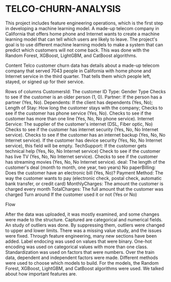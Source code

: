 # TELCO-CHURN-ANALYSIS
This project includes feature engineering operations, which is the first step in developing a machine learning model.
A made-up telecom company in California that offers home phone and Internet wants to create a machine learning model that can tell which users are likely to leave. The project's goal is to use different machine learning models to make a system that can predict which customers will not come back. This was done with the Random Forest, XGBoost, LightGBM, and CatBoost algorithms.



Content Telco customer churn data has details about a made-up telecom company that served 7043 people in California with home phone and Internet service in the third quarter. That tells them which people left, stayed, or signed up for their service.



Rows of columns
CustomersId: The customer ID
Type: Gender Type
Checks to see if the customer is an older person (1, 0).
Partner: If the person has a partner (Yes, No).
Dependents: If the client has dependents (Yes, No); Length of Stay: How long the customer stays with the company;
Checks to see if the customer has phone service (Yes, No).
Checks to see if the customer has more than one line (Yes, No, No phone service).
Internet Service: The supplier of the customer's internet (DSL, Fiber optic, No)
Checks to see if the customer has internet security (Yes, No, No Internet service).
Checks to see if the customer has an internet backup (Yes, No, No Internet service).
If the customer has device security (Yes, No, No Internet service), this field will be empty.
TechSupport: If the customer gets technical help (Yes, No, No Internet service)
Check to see if the customer has live TV (Yes, No, No Internet service).
Checks to see if the customer has streaming movies (Yes, No, No Internet service).
deal: The length of the customer's deal (month to month, one year, two years)
No paperBilling: Does the customer have an electronic bill (Yes, No)?
Payment Method: The way the customer wants to pay (electronic check, postal check, automatic bank transfer, or credit card)
MonthlyCharges: The amount the customer is charged every month
TotalCharges: The full amount that the customer was charged
Turn around If the customer used it or not (Yes or No)


Flow


After the data was uploaded, it was mostly examined, and some changes were made to the structure.
Captured are categorical and numerical fields.
An study of outliers was done. By suppressing them, outliers were changed to upper and lower limits.
There was a missing value study, and the issues were fixed.
Through feature engineering, many new sections have been added.
Label endocing was used on values that were binary.
One-hot encoding was used on categorical values with more than one class.
Standardization was used on factors that were numbers.
Over the train data, dependent and independent factors were made.
Different methods were used to choose which models to build.
For the models, the Random Forest, XGBoost, LightGBM, and CatBoost algorithms were used.
We talked about how important features are.
